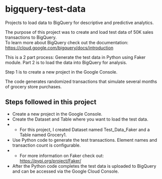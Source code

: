 # bigquery-test-data
Projects to load data to BigQuery for descriptive and predictive analytics.  

The purpose of this project was to create and load test data of 50K sales transactions to BigQuery.  
To learn more about BigQuery check out the documentation: https://cloud.google.com/bigquery/docs/introduction 

This is a 2 part process:  Generate the test data in Python using Faker module.  Part 2 is to load the data into BigQuery for analysis.    

Step 1 is to create a new project in the Google Console.  

The code generates randomized transactions that simulate several months of grocery store purchases.

## Steps followed in this project

- Create a new project in the Google Console.    
- Create the Dataset and Table where you want to load the test data.
- - For this project, I created Dataset named Test_Data_Faker and a Table named Grocery1.
- Use Python code to generate the test transactions.  Element names and transaction count is configurable.
- - For more information on Faker check out: https://pypi.org/project/Faker/
- After the Python code completes the test data is uploaded to BigQuery and can be accessed via the Google Cloud Console.
